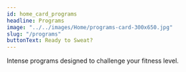 ```yaml
---
id: home_card_programs
headline: Programs
image: "../../images/Home/programs-card-300x650.jpg"
slug: "/programs"
buttonText: Ready to Sweat?
---
```


Intense programs designed to challenge your fitness level.

